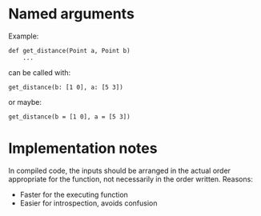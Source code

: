
# Named arguments #

Example:

    def get_distance(Point a, Point b)
        ...

can be called with:

    get_distance(b: [1 0], a: [5 3])

or maybe:

    get_distance(b = [1 0], a = [5 3])

# Implementation notes #

In compiled code, the inputs should be arranged in the actual order appropriate for the
function, not necessarily in the order written. Reasons:
 - Faster for the executing function
 - Easier for introspection, avoids confusion
